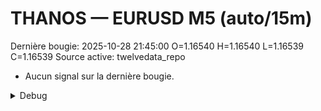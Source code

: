 # THANOS — EURUSD M5 (auto/15m)
Dernière bougie: 2025-10-28 21:45:00  O=1.16540  H=1.16540  L=1.16539  C=1.16539
Source active: twelvedata_repo

- Aucun signal sur la dernière bougie.

<details><summary>Debug</summary>

- TD_API_KEY manquant.

</details>